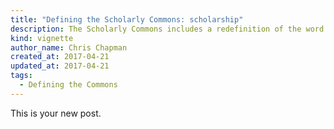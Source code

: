 ```yaml
---
title: "Defining the Scholarly Commons: scholarship"
description: The Scholarly Commons includes a redefinition of the word scholarship.
kind: vignette
author_name: Chris Chapman
created_at: 2017-04-21
updated_at: 2017-04-21
tags:
  - Defining the Commons
---
```

This is your new post.
